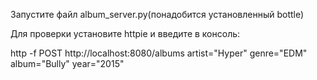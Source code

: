 Запустите файл album_server.py(понадобится установленный bottle)

Для проверки установите httpie и введите в консоль:

http -f POST http://localhost:8080/albums artist="Hyper" genre="EDM" album="Bully" year="2015"
